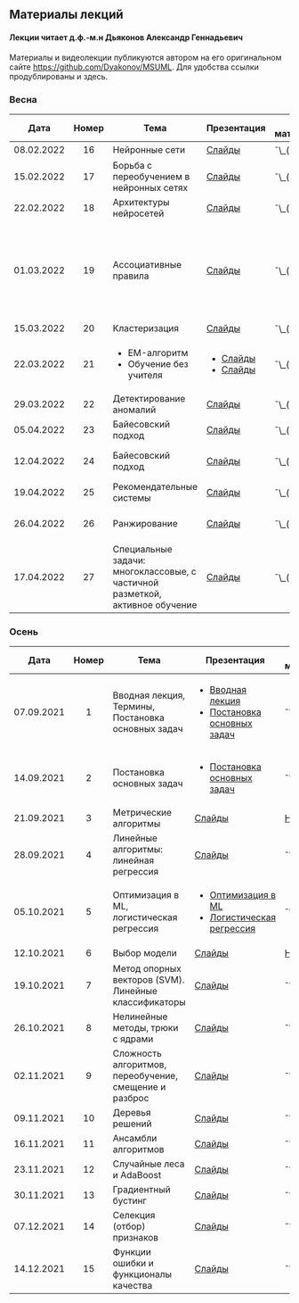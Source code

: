 ## Материалы лекций
#### Лекции читает  д.ф.-м.н Дьяконов Александр Геннадьевич

Материалы и видеолекции публикуются автором на его оригинальном сайте https://github.com/Dyakonov/MSUML. Для удобства ссылки продублированы и здесь.

### Весна

| Дата | Номер | Тема | Презентация |  Доп. материалы |  Практическое задание |
| :---: | :---: | --- | --- | --- | --- |
| 08.02.2022 | 16 | Нейронные сети| [Слайды](https://github.com/Dyakonov/MSUML/blob/main/2022spring/DL_1NN_03_nn_202201a.pdf) | ¯\\\_(ツ)\_/¯ | ¯\\\_(ツ)\_/¯ | 
| 15.02.2022 | 17 | Борьба с переобучением в нейронных сетях | [Слайды](https://github.com/Dyakonov/MSUML/blob/main/2022spring/DL_1NN_04learning_202201a___.pdf) | ¯\\\_(ツ)\_/¯ | Деревья решений (17.02.2022) | 
| 22.02.2022 | 18 | Архитектуры нейросетей  | [Слайды](https://github.com/Dyakonov/MSUML/blob/main/2022spring/DL_03archiall.pdf) | ¯\\\_(ツ)\_/¯ | ¯\\\_(ツ)\_/¯ | 
| 01.03.2022 | 19 | Ассоциативные правила | [Слайды](https://github.com/Dyakonov/MSUML/blob/main/2022spring/ML095_apriory_202204a.pdf) | ¯\\\_(ツ)\_/¯ | <ul><li>Градиентный бустинг (10.03.2022)</li><li>Тест по лекциям 16-18 (11.03.2022)</li></ul>  | 
| 15.03.2022 | 20 | Кластеризация | [Слайды](https://github.com/Dyakonov/MSUML/blob/main/2022spring/ML091_cluster_202112n____.pdf) | ¯\\\_(ツ)\_/¯ | ¯\\\_(ツ)\_/¯ | 
| 22.03.2022 | 21 | <ul><li>EM-алгоритм</li><li>Обучение без учителя</li></ul> | <ul><li>[Слайды](https://github.com/Dyakonov/MSUML/blob/main/2022spring/ML092_EM_202201a.pdf)</li><li>[Слайды](https://github.com/Dyakonov/MSUML/blob/main/2022spring/ML093_USL_202201a___.pdf)</li></ul> |  ¯\\\_(ツ)\_/¯ | Кластеризация (24.03.2022) | 
| 29.03.2022 | 22 | Детектирование аномалий | [Слайды](https://github.com/Dyakonov/MSUML/blob/main/2022spring/ML094_anomaly_202201a.pdf)| ¯\\\_(ツ)\_/¯ | ¯\\\_(ツ)\_/¯ | 
| 05.04.2022 | 23 | Байесовский подход | [Слайды](https://github.com/Dyakonov/MSUML/blob/main/2022spring/ML082_bayes_202115n.pdf)| ¯\\\_(ツ)\_/¯ | Контест (06.04.2022) | 
| 12.04.2022 | 24 | Байесовский подход | [Слайды](https://github.com/Dyakonov/MSUML/blob/main/2022spring/ML082_bayes_202115n.pdf)| ¯\\\_(ツ)\_/¯ | Тест по лекциям 19-22 (15.04.2022) | 
| 19.04.2022 | 25 | Рекомендательные системы | [Слайды](https://github.com/Dyakonov/MSUML/blob/main/2022spring/PZAD071_RecSys_202201a____.pdf)| ¯\\\_(ツ)\_/¯ | ¯\\\_(ツ)\_/¯ | 
| 26.04.2022 | 26 | Ранжирование  | [Слайды](https://github.com/Dyakonov/MSUML/blob/main/2022spring/ML105_range_202202a.pdf)| ¯\\\_(ツ)\_/¯ | Тест по лекциям 21-24 (29.04.2022)| 
| 17.04.2022 | 27 | Специальные задачи: многоклассовые, с частичной разметкой, активное обучение| [Слайды](https://github.com/Dyakonov/MSUML/blob/main/2022spring/ML101_special_202202a___.pdf)| ¯\\\_(ツ)\_/¯ | Тест по лекциям 25-28 (24.05.2022)| 



 

### Осень

| Дата | Номер | Тема | Презентация |  Доп. материалы |  Практическое задание |
| :---: | :---: | --- | --- | --- | --- |
| 07.09.2021 | 1 | Вводная лекция, Термины, Постановка основных задач | <ul><li>[Вводная лекция](https://github.com/Dyakonov/MSUML/blob/main/2021autumn/ML012_terms_202102a.pdf)</li><li>[Постановка основных задач](https://github.com/Dyakonov/MSUML/blob/main/2021autumn/ML013_introclassreg_202102a.pdf)</ul></li> | ¯\\\_(ツ)\_/¯ | ¯\\\_(ツ)\_/¯ | 
| 14.09.2021 | 2 | Постановка основных задач | <ul><li>[Постановка основных задач](https://github.com/Dyakonov/MSUML/blob/main/2021autumn/ML013_introclassreg_202102a.pdf)</ul></li> | ¯\\\_(ツ)\_/¯ | Основы Python (16.09.2021) | 
| 21.09.2021 | 3 | Метрические алгоритмы | [Слайды](https://github.com/Dyakonov/MSUML/blob/main/2021autumn/ML030_metric_202110a_____.pdf) | [Ноутбук](https://github.com/Dyakonov/MSUML/blob/main/2021autumn/MMO_lec3_kNN.ipynb) | ¯\\\_(ツ)\_/¯ |  ¯\\\_(ツ)\_/¯ | 
| 28.09.2021 | 4 | Линейные алгоритмы: линейная регрессия | [Слайды](https://github.com/Dyakonov/MSUML/blob/main/2021autumn/ML051_linear_202115a______linreg.pdf) | ¯\\\_(ツ)\_/¯ |  Тест по лекциям 1-3 | 
| 05.10.2021 | 5 | Оптимизация в ML, логистическая регрессия | <ul><li>[Оптимизация в ML](https://github.com/Dyakonov/MSUML/blob/main/2021autumn/ML022_optimization_202105a______________.pdf)</li><li>[Логистическая регрессия](https://github.com/Dyakonov/MSUML/blob/main/2021autumn/ML051_linear_202116a______logreg.pdf)</ul></li> | ¯\\\_(ツ)\_/¯ | Numpy, pandas, matplotlib (07.10.2021) |
| 12.10.2021 | 6 | Выбор модели| [Слайды](https://github.com/Dyakonov/MSUML/blob/main/2021autumn/ML040_control_202110a_______.pdf) | [Ноутбук](https://github.com/Dyakonov/MSUML/blob/main/2021autumn/MMO_lec6_MS.ipynb) | ¯\\\_(ツ)\_/¯ |
| 19.10.2021 | 7 | Метод опорных векторов (SVM). Линейные классификаторы | [Слайды](https://github.com/Dyakonov/MSUML/blob/main/2021autumn/ML052_SVM_202112a______.pdf) | ¯\\\_(ツ)\_/¯ | kNN (21.10.2021) |
| 26.10.2021 | 8 | Нелинейные методы, трюки с ядрами  | [Слайды](https://github.com/Dyakonov/MSUML/blob/main/2021autumn/ML061_nonlinear_202113a_________.pdf) | ¯\\\_(ツ)\_/¯ | Тест по лекциям 3-7 |
| 02.11.2021 | 9 | Сложность алгоритмов, переобучение, смещение и разброс  | [Слайды](https://github.com/Dyakonov/MSUML/blob/main/2021autumn/ML081_complexity_202106a.pdf) | ¯\\\_(ツ)\_/¯ | Linear Models (04.11.2021) |
| 09.11.2021 | 10 | Деревья решений | [Слайды](https://github.com/Dyakonov/MSUML/blob/main/2021autumn/ML062_tree_202113a.pdf) | ¯\\\_(ツ)\_/¯ | Тест по лекциям 7-9 |
| 16.11.2021 | 11 | Ансамбли алгоритмов | [Слайды](https://github.com/Dyakonov/MSUML/blob/main/2021autumn/PZAD051_ensemble_202102a____part1.pdf) | ¯\\\_(ツ)\_/¯ | SVM (18.11.2021) |
| 23.11.2021 | 12 | Случайные леса и AdaBoost  | [Слайды](https://github.com/Dyakonov/MSUML/blob/main/2021autumn/PZAD052_rf_202101a_____+adaboost.pdf) | ¯\\\_(ツ)\_/¯ | ¯\\\_(ツ)\_/¯ |
| 30.11.2021 | 13 | Градиентный бустинг | [Слайды](https://github.com/Dyakonov/MSUML/blob/main/2021autumn/PZAD053_gradboosting_202106n___.pdf) | ¯\\\_(ツ)\_/¯ | ¯\\\_(ツ)\_/¯ |
| 07.12.2021 | 14 | Селекция (отбор) признаков  | [Слайды](https://github.com/Dyakonov/MSUML/blob/main/2021autumn/PZAD043_featureselection_202109___.pdf) | ¯\\\_(ツ)\_/¯ | ¯\\\_(ツ)\_/¯ |
| 14.12.2021 | 15 | Функции ошибки и функционалы качества   | [Слайды](https://github.com/Dyakonov/MSUML/blob/main/2021autumn/PZAD031_err_regression_202012n____.pdf) | ¯\\\_(ツ)\_/¯ | Тесты по лекциям 9-14 |
